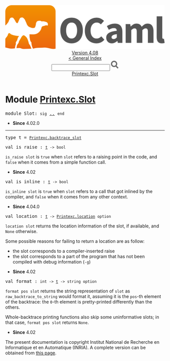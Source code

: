 <!-- ((! set title API !)) ((! set documentation !)) ((! set api !)) ((! set nobreadcrumb !)) -->
<div class="api"><header><nav class="toc brand"><a class="brand" href="https://ocaml.org/"><img src="colour-logo-gray.svg" class="svg" alt="OCaml"></a></nav><nav class="toc"><div class="toc_version"><a href="/docs" id="version-select">Version 4.08</a></div><a href="index.html">&lt; General Index</a><div class="api_search"><input type="text" name="apisearch" id="api_search" oninput="mySearch(false);" onkeypress="this.oninput();" onclick="this.oninput();" onpaste="this.oninput();">
<img src="search_icon.svg" alt="Search" class="svg" onclick="mySearch(false)"></div>
<div id="search_results"></div><div class="toc_title"><a href="#top">Printexc.Slot</a></div><ul></ul></nav></header>

<h1>Module <a href="type_Printexc.Slot.html">Printexc.Slot</a></h1>

<pre><span id="MODULESlot"><span class="keyword">module</span> Slot</span>: <code class="code"><span class="keyword">sig</span></code> <a href="Printexc.Slot.html">..</a> <code class="code"><span class="keyword">end</span></code></pre><div class="info module top">
<ul class="info-attributes">
<li><b>Since</b> 4.02.0</li>
</ul>
</div>
<hr width="100%">

<pre><span id="TYPEt"><span class="keyword">type</span> <code class="type"></code>t</span> = <code class="type"><a href="Printexc.html#TYPEbacktrace_slot">Printexc.backtrace_slot</a></code> </pre>


<pre><span id="VALis_raise"><span class="keyword">val</span> is_raise</span> : <code class="type"><a href="Printexc.Slot.html#TYPEt">t</a> -&gt; bool</code></pre><div class="info ">
<div class="info-desc">
<p><code class="code">is_raise&nbsp;slot</code> is <code class="code"><span class="keyword">true</span></code> when <code class="code">slot</code> refers to a raising
      point in the code, and <code class="code"><span class="keyword">false</span></code> when it comes from a simple
      function call.</p>
</div>
<ul class="info-attributes">
<li><b>Since</b> 4.02</li>
</ul>
</div>

<pre><span id="VALis_inline"><span class="keyword">val</span> is_inline</span> : <code class="type"><a href="Printexc.Slot.html#TYPEt">t</a> -&gt; bool</code></pre><div class="info ">
<div class="info-desc">
<p><code class="code">is_inline&nbsp;slot</code> is <code class="code"><span class="keyword">true</span></code> when <code class="code">slot</code> refers to a call
      that got inlined by the compiler, and <code class="code"><span class="keyword">false</span></code> when it comes from
      any other context.</p>
</div>
<ul class="info-attributes">
<li><b>Since</b> 4.04.0</li>
</ul>
</div>

<pre><span id="VALlocation"><span class="keyword">val</span> location</span> : <code class="type"><a href="Printexc.Slot.html#TYPEt">t</a> -&gt; <a href="Printexc.html#TYPElocation">Printexc.location</a> option</code></pre><div class="info ">
<div class="info-desc">
<p><code class="code">location&nbsp;slot</code> returns the location information of the slot,
      if available, and <code class="code"><span class="constructor">None</span></code> otherwise.</p>

<p>Some possible reasons for failing to return a location are as follow:</p>
<ul>
<li>the slot corresponds to a compiler-inserted raise</li>
<li>the slot corresponds to a part of the program that has not been
      compiled with debug information (<code class="code">-g</code>)</li>
</ul>
</div>
<ul class="info-attributes">
<li><b>Since</b> 4.02</li>
</ul>
</div>

<pre><span id="VALformat"><span class="keyword">val</span> format</span> : <code class="type">int -&gt; <a href="Printexc.Slot.html#TYPEt">t</a> -&gt; string option</code></pre><div class="info ">
<div class="info-desc">
<p><code class="code">format&nbsp;pos&nbsp;slot</code> returns the string representation of <code class="code">slot</code> as
      <code class="code">raw_backtrace_to_string</code> would format it, assuming it is the
      <code class="code">pos</code>-th element of the backtrace: the <code class="code">0</code>-th element is
      pretty-printed differently than the others.</p>

<p>Whole-backtrace printing functions also skip some uninformative
      slots; in that case, <code class="code">format&nbsp;pos&nbsp;slot</code> returns <code class="code"><span class="constructor">None</span></code>.</p>
</div>
<ul class="info-attributes">
<li><b>Since</b> 4.02</li>
</ul>
</div>

<div class="copyright">The present documentation is copyright Institut National de Recherche en Informatique et en Automatique (INRIA). A complete version can be obtained from <a href="http://caml.inria.fr/pub/docs/manual-ocaml/">this page</a>.</div></div>